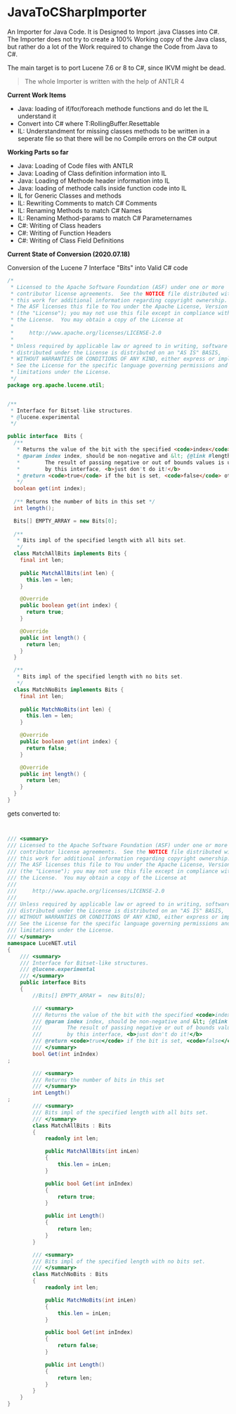 # JavaToCSharpImporter
An Importer for Java Code. It is Designed to Import .java Classes into C#. 
The Importer does not try to create a 100% Working copy of the Java class, but rather do a lot of the Work required to change the Code from Java to C#.

The main target is to port Lucene 7.6 or 8 to C#, since IKVM might be dead.

> The whole Importer is written with the help of ANTLR 4

**Current Work Items**

- Java: loading of if/for/foreach methode functions and do let the IL understand it
- Convert <T extends RollingBuffer.Resettable> into C# where T:RollingBuffer.Resettable
- IL: Understandment for missing classes methods to be written in a seperate file so that there will be no Compile errors on the C# output
 

**Working Parts so far**

- Java: Loading of Code files with ANTLR
- Java: Loading of Class definition information into IL
- Java: Loading of Methode header information into IL
- Java: loading of methode calls inside function code into IL
- IL for Generic Classes and methods
- IL: Rewriting Comments to match C# Comments
- IL: Renaming Methods to match C# Names
- IL: Renaming Method-params to match C# Parameternames 
- C#: Writing of Class headers
- C#: Writing of Function Headers
- C#: Writing of Class Field Definitions


**Current State of Conversion (2020.07.18)**

Conversion of the Lucene 7 Interface "Bits" into Valid C# code

```Java
/*
 * Licensed to the Apache Software Foundation (ASF) under one or more
 * contributor license agreements.  See the NOTICE file distributed with
 * this work for additional information regarding copyright ownership.
 * The ASF licenses this file to You under the Apache License, Version 2.0
 * (the "License"); you may not use this file except in compliance with
 * the License.  You may obtain a copy of the License at
 *
 *     http://www.apache.org/licenses/LICENSE-2.0
 *
 * Unless required by applicable law or agreed to in writing, software
 * distributed under the License is distributed on an "AS IS" BASIS,
 * WITHOUT WARRANTIES OR CONDITIONS OF ANY KIND, either express or implied.
 * See the License for the specific language governing permissions and
 * limitations under the License.
 */
package org.apache.lucene.util;


/**
 * Interface for Bitset-like structures.
 * @lucene.experimental
 */

public interface  Bits {
  /** 
   * Returns the value of the bit with the specified <code>index</code>.
   * @param index index, should be non-negative and &lt; {@link #length()}.
   *        The result of passing negative or out of bounds values is undefined
   *        by this interface, <b>just don't do it!</b>
   * @return <code>true</code> if the bit is set, <code>false</code> otherwise.
   */
  boolean get(int index);
  
  /** Returns the number of bits in this set */
  int length();

  Bits[] EMPTY_ARRAY = new Bits[0];
  
  /**
   * Bits impl of the specified length with all bits set. 
   */
  class MatchAllBits implements Bits {
    final int len;
    
    public MatchAllBits(int len) {
      this.len = len;
    }

    @Override
    public boolean get(int index) {
      return true;
    }

    @Override
    public int length() {
      return len;
    }
  }

  /**
   * Bits impl of the specified length with no bits set. 
   */
  class MatchNoBits implements Bits {
    final int len;
    
    public MatchNoBits(int len) {
      this.len = len;
    }

    @Override
    public boolean get(int index) {
      return false;
    }

    @Override
    public int length() {
      return len;
    }
  }
}

```
gets converted to:

```C#


/// <summary>
/// Licensed to the Apache Software Foundation (ASF) under one or more
/// contributor license agreements.  See the NOTICE file distributed with
/// this work for additional information regarding copyright ownership.
/// The ASF licenses this file to You under the Apache License, Version 2.0
/// (the "License"); you may not use this file except in compliance with
/// the License.  You may obtain a copy of the License at
/// 
///     http://www.apache.org/licenses/LICENSE-2.0
/// 
/// Unless required by applicable law or agreed to in writing, software
/// distributed under the License is distributed on an "AS IS" BASIS,
/// WITHOUT WARRANTIES OR CONDITIONS OF ANY KIND, either express or implied.
/// See the License for the specific language governing permissions and
/// limitations under the License.
/// </summary>
namespace LuceNET.util
{
    /// <summary>
    /// Interface for Bitset-like structures.
    /// @lucene.experimental
    /// </summary>
    public interface Bits
    {
        //Bits[] EMPTY_ARRAY =  new Bits[0];

        /// <summary>
        /// Returns the value of the bit with the specified <code>index</code>.
        /// @param index index, should be non-negative and &lt; {@link #length()}.
        ///        The result of passing negative or out of bounds values is undefined
        ///        by this interface, <b>just don't do it!</b>
        /// @return <code>true</code> if the bit is set, <code>false</code> otherwise.
        /// </summary>
        bool Get(int inIndex)
;

        /// <summary>
        /// Returns the number of bits in this set
        /// </summary>
        int Length()
;
        /// <summary>
        /// Bits impl of the specified length with all bits set. 
        /// </summary>
        class MatchAllBits : Bits
        {
            readonly int len;

            public MatchAllBits(int inLen)
            {
                this.len = inLen;
            }

            public bool Get(int inIndex)
            {
                return true;
            }

            public int Length()
            {
                return len;
            }
        }

        /// <summary>
        /// Bits impl of the specified length with no bits set. 
        /// </summary>
        class MatchNoBits : Bits
        {
            readonly int len;

            public MatchNoBits(int inLen)
            {
                this.len = inLen;
            }

            public bool Get(int inIndex)
            {
                return false;
            }

            public int Length()
            {
                return len;
            }
        }
    }
}

```

